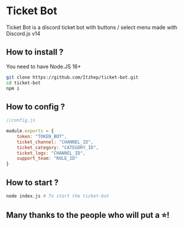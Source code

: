 # Ticket Bot

Ticket Bot is a discord ticket bot with buttons / select menu made with Discord.js v14

## How to install ?

You need to have Node.JS 16+
``````bash
git clone https://github.com/Itzhep/ticket-bot.git
cd ticket-bot
npm i
``````

## How to config ?

```js
//config.js

module.exports = {
    token: "TOKEN_BOT",
    ticket_channel: "CHANNEL_ID",
    ticket_category: "CATEGORY_ID",
    ticket_logs: "CHANNEL_ID",
    support_team: "ROLE_ID"
}
```

## How to start ?
```bash
node index.js # To start the ticket-bot
```

## Many thanks to the people who will put a ⭐!
